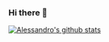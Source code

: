 ### Hi there 👋

<!--
**alessandrozito98/alessandrozito98** is a ✨ _special_ ✨ repository because its `README.md` (this file) appears on your GitHub profile.

Here are some ideas to get you started:

- 🔭 I’m currently working on ...
- 🌱 I’m currently learning ...
- 👯 I’m looking to collaborate on ...
- 🤔 I’m looking for help with ...
- 💬 Ask me about ...
- 📫 How to reach me: ...
- 😄 Pronouns: ...
- ⚡ Fun fact: ...
-->



[![Alessandro's github stats](https://github-readme-stats.vercel.app/api?username=alessandrozito98)](https://github.com/anuraghazra/github-readme-stats)

